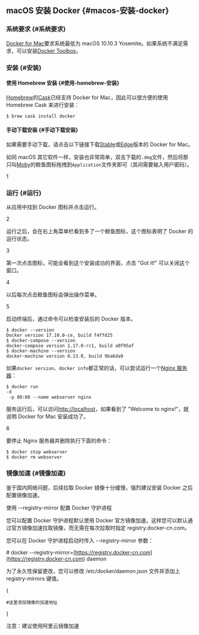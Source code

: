 ## macOS 安装 Docker {#macos-安装-docker}

### 系统要求 {#系统要求}

[Docker for Mac](https://docs.docker.com/docker-for-mac/)要求系统最低为 macOS 10.10.3 Yosemite。如果系统不满足需求，可以安装[Docker Toolbox](https://docs.docker.com/toolbox/overview/)。

### 安装 {#安装}

#### 使用 Homebrew 安装 {#使用-homebrew-安装}

[Homebrew](http://brew.sh/)的[Cask](https://caskroom.github.io/)已经支持 Docker for Mac，因此可以很方便的使用 Homebrew Cask 来进行安装：

```
$ brew cask install docker
```

#### 手动下载安装 {#手动下载安装}

如果需要手动下载，请点击以下链接下载[Stable](https://download.docker.com/mac/stable/Docker.dmg)或[Edge](https://download.docker.com/mac/edge/Docker.dmg)版本的 Docker for Mac。

如同 macOS 其它软件一样，安装也非常简单，双击下载的`.dmg`文件，然后将那只叫[Moby](https://blog.docker.com/2013/10/call-me-moby-dock/)的鲸鱼图标拖拽到`Application`文件夹即可（其间需要输入用户密码）。

1

### 运行 {#运行}

从应用中找到 Docker 图标并点击运行。

2

运行之后，会在右上角菜单栏看到多了一个鲸鱼图标，这个图标表明了 Docker 的运行状态。

3

第一次点击图标，可能会看到这个安装成功的界面，点击 "Got it!" 可以关闭这个窗口。

4

以后每次点击鲸鱼图标会弹出操作菜单。

5

启动终端后，通过命令可以检查安装后的 Docker 版本。

```
$ docker --version
Docker version 17.10.0-ce, build f4ffd25
$ docker-compose --version
docker-compose version 1.17.0-rc1, build a0f95af
$ docker-machine --version
docker-machine version 0.13.0, build 9ba6da9
```

如果`docker version`、`docker info`都正常的话，可以尝试运行一个[Nginx 服务器](https://store.docker.com/images/nginx/)：

```
$ docker run 
-d
 -p 80:80 --name webserver nginx
```

服务运行后，可以访问[http://localhost](http://localhost/)，如果看到了 "Welcome to nginx!"，就说明 Docker for Mac 安装成功了。

6

要停止 Nginx 服务器并删除执行下面的命令：

```
$ docker stop webserver
$ docker rm webserver
```

### 镜像加速 {#镜像加速}

鉴于国内网络问题，后续拉取 Docker 镜像十分缓慢，强烈建议安装 Docker 之后配置镜像加速。

使用 --registry-mirror 配置 Docker 守护进程

您可以配置 Docker 守护进程默认使用 Docker 官方镜像加速。这样您可以默认通过官方镜像加速拉取镜像，而无需在每次拉取时指定 registry.docker-cn.com。

您可以在 Docker 守护进程启动时传入 --registry-mirror 参数：

\# docker --registry-mirror=[https://registry.docker-cn.com](https://registry.docker-cn.com) daemon

为了永久性保留更改，您可以修改 /etc/docker/daemon.json 文件并添加上 registry-mirrors 键值。

{

```
#这里添加镜像的加速地址
```

}

注意：建议使用阿里云镜像加速

